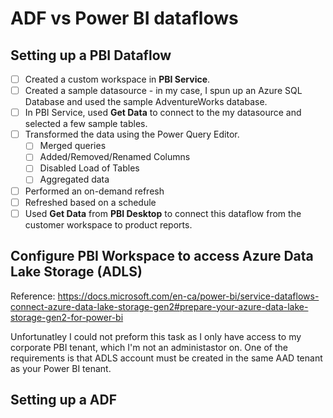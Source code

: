 # ADF vs Power BI dataflows

## Setting up a PBI Dataflow

- [ ] Created a custom workspace in **PBI Service**.
- [ ] Created a sample datasource - in my case, I spun up an Azure SQL Database and used the sample AdventureWorks database. 
- [ ] In PBI Service, used **Get Data** to connect to the my datasource and selected a few sample tables.
- [ ] Transformed the data using the Power Query Editor. 
    - [ ] Merged queries
    - [ ] Added/Removed/Renamed Columns
    - [ ] Disabled Load of Tables
    - [ ] Aggregated data
- [ ] Performed an on-demand refresh
- [ ] Refreshed based on a schedule
- [ ] Used **Get Data** from **PBI Desktop** to connect this dataflow from the customer workspace to product reports.

## Configure PBI Workspace to access Azure Data Lake Storage (ADLS)
Reference: https://docs.microsoft.com/en-ca/power-bi/service-dataflows-connect-azure-data-lake-storage-gen2#prepare-your-azure-data-lake-storage-gen2-for-power-bi

Unfortunatley I could not preform this task as I only have access to my corporate PBI tenant, which I'm not an administastor on.  One of the requirements is that ADLS account must be created in the same AAD tenant as your Power BI tenant.

## Setting up a ADF 
